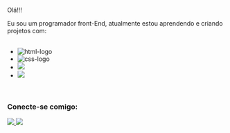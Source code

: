 Olá!!!

Eu sou um programador front-End, atualmente estou aprendendo e criando projetos com:
<br>
<br>
- <img src="https://img.shields.io/badge/HTML5-E34F26?style=for-the-badge&logo=html5&logoColor=white" alt="html-logo"/>
- <img src="https://img.shields.io/badge/CSS3-1572B6?style=for-the-badge&logo=css3&logoColor=white" alt="css-logo"/>
- <img src="https://img.shields.io/badge/JavaScript-F7DF1E?style=for-the-badge&logo=javascript&logoColor=black"/>
- <img src="https://img.shields.io/badge/React-20232A?style=for-the-badge&logo=react&logoColor=61DAFB"/>
<br>



### Conecte-se comigo:
<p>

<a href="https://www.instagram.com/italotambacha/">
<img src="https://img.shields.io/badge/Instagram-E4405F?style=for-the-badge&logo=instagram&logoColor=white"/>

<a/>
<a href="https://www.linkedin.com/in/italotambacha/">
<img src="https://img.shields.io/badge/LinkedIn-0077B5?style=for-the-badge&logo=linkedin&logoColor=white"/>
</a>
</p>


<!--
-->
